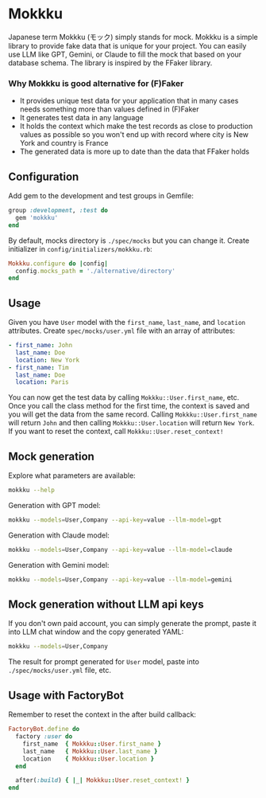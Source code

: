 # Mokkku

Japanese term Mokkku (モック) simply stands for mock. Mokkku is a simple library to provide fake data that is unique for your project. You can easily use LLM like GPT, Gemini, or Claude to fill the mock that based on your database schema. The library is inspired by the FFaker library.

### Why Mokkku is good alternative for (F)Faker

* It provides unique test data for your application that in many cases needs something more than values defined in (F)Faker
* It generates test data in any language
* It holds the context which make the test records as close to production values as possible so you won't end up with record where city is New York and country is France
* The generated data is more up to date than the data that FFaker holds

## Configuration

Add gem to the development and test groups in Gemfile:

```ruby
group :development, :test do
  gem 'mokkku'
end
```

By default, mocks directory is `./spec/mocks` but you can change it. Create initializer in `config/initializers/mokkku.rb`:

```ruby
Mokkku.configure do |config|
  config.mocks_path = './alternative/directory'
end
```

## Usage

Given you have `User` model with the `first_name`, `last_name`, and `location` attributes. Create `spec/mocks/user.yml` file with an array of attributes:

```yaml
- first_name: John
  last_name: Doe
  location: New York
- first_name: Tim
  last_name: Doe
  location: Paris
```

You can now get the test data by calling `Mokkku::User.first_name`, etc. Once you call the class method for the first time, the context is saved and you will get the data from the same record. Calling `Mokkku::User.first_name` will return `John` and then calling `Mokkku::User.location` will return `New York`. If you want to reset the context, call `Mokkku::User.reset_context!`

## Mock generation

Explore what parameters are available:

```bash
mokkku --help
```

Generation with GPT model:

```bash
mokkku --models=User,Company --api-key=value --llm-model=gpt
```

Generation with Claude model:

```bash
mokkku --models=User,Company --api-key=value --llm-model=claude
```

Generation with Gemini model:

```bash
mokkku --models=User,Company --api-key=value --llm-model=gemini
```

## Mock generation without LLM api keys

If you don't own paid account, you can simply generate the prompt, paste it into LLM chat window and the copy generated YAML:

```bash
mokkku --models=User,Company
```

The result for prompt generated for `User` model, paste into `./spec/mocks/user.yml` file, etc.

## Usage with FactoryBot

Remember to reset the context in the after build callback:

```ruby
FactoryBot.define do
  factory :user do
    first_name  { Mokkku::User.first_name }
    last_name   { Mokkku::User.last_name }
    location    { Mokkku::User.location }
  end

  after(:build) { |_| Mokkku::User.reset_context! }
end
```
